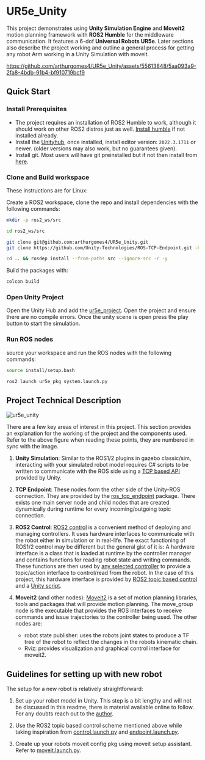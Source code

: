 # UR5e_Unity

This project demonstrates using **Unity Simulation Engine** and **Moveit2** motion planning framework with **ROS2 Humble** for the middleware communication. It features a 6-dof **Universal Robots UR5e**. Later sections also describe the project working and outline a general process for getting any robot Arm working in a Unity Simulation with moveit.

https://github.com/arthurgomes4/UR5e_Unity/assets/55613848/5aa093a9-2fa8-4bdb-91b4-bf910719bcf9

## Quick Start

### Install Prerequisites
* The project requires an installation of ROS2 Humble to work, although it should work on other ROS2 distros just as well. [Install humble](https://docs.ros.org/en/humble/Installation.html) if not installed already. 
* Install the [Unityhub](https://docs.unity3d.com/hub/manual/InstallHub.html#install-hub-linux), once installed, install editor version: `2022.3.1711` or newer. (older versions may also work, but no guarantees given).
* Install git. Most users will have git preinstalled but if not then install from [here](https://git-scm.com/book/en/v2/Getting-Started-Installing-Git).

### Clone and Build workspace
These instructions are for Linux:

Create a ROS2 workspace, clone the repo and install dependencies with the following commands:
```bash
mkdir -p ros2_ws/src

cd ros2_ws/src

git clone git@github.com:arthurgomes4/UR5e_Unity.git
git clone https://github.com/Unity-Technologies/ROS-TCP-Endpoint.git -b main-ros2

cd .. && rosdep install --from-paths src --ignore-src -r -y
```

Build the packages with:
```bash
colcon build
```

### Open Unity Project
Open the Unity Hub and add the [ur5e_project](./ur5e_project/). Open the project and ensure there are no compile errors.
Once the unity scene is open press the play  button to start the simulation.

### Run ROS nodes
source your workspace and run the ROS nodes with the following commands:
```bash
source install/setup.bash

ros2 launch ur5e_pkg system.launch.py
```

## Project Technical Description
![ur5e_unity](https://github.com/arthurgomes4/UR5e_Unity/assets/55613848/b67b212a-307d-48ba-8697-6abc5bfd2fff)

There are a few key areas of interest in this project. This section provides an explanation for the working of the project and the components used. Refer to the above figure when reading these points, they are numbered in sync with the image. 

1. **Unity Simulation**: Similar to the ROS1/2 plugins in gazebo classic/sim, interacting with your simulated robot model requires C# scripts to be written to communicate with the ROS side using a [TCP based API](https://github.com/Unity-Technologies/ROS-TCP-Connector) provided by Unity.

2. **TCP Endpoint**: These nodes form the other side of the Unity-ROS connection. They are provided by the [ros_tcp_endpoint](https://github.com/Unity-Technologies/ROS-TCP-Endpoint) package. There exists one main server node and child nodes that are created dynamically during runtime for every incoming/outgoing topic connection.

3. **ROS2 Control**: [ROS2 control](https://control.ros.org/master/index.html) is a convenient method of deploying and managing controllers. It uses hardware interfaces to communicate with the robot either in simulation or in real-life. The exact functioning of ROS1/2 control may be different but the general gist of it is: A hardware interface is a class that is loaded at runtime by the controller manager and contains functions for reading robot state and writing commands. These functions are then used by [any selected controller](https://github.com/ros-controls/ros2_controllers) to provide a topic/action interface to control/read from the robot. In the case of this project, this hardware interface is provided by [ROS2 topic based control](https://github.com/PickNikRobotics/topic_based_ros2_control) and a [Unity script](./ur5e_project/Assets/Scripts/ROSTopicBasedControlPlugin.cs).

4. **Moveit2** (and other nodes):
[Moveit2](https://www.google.com/search?channel=fs&client=ubuntu-sn&q=moveit2) is a set of motion planning libraries, tools and packages that will provide motion planning. The move_group node is the executable that provides the ROS interfaces to receive commands and issue trajectories to the controller being used. The other nodes are:
    * robot state publisher: uses the robots joint states to produce a TF tree of the robot to reflect the changes in the robots kinematic chain.
    * Rviz: provides visualization and graphical control interface for moveit2.

## Guidelines for setting up with new robot

The setup for a new robot is relatively straightforward:

1. Set up your robot model in Unity. This step is a bit lengthy and will not be discussed in this readme, there is material available online to follow. For any doubts reach out to the [author](https://www.linkedin.com/in/arthur-francis-gomes/).

2. Use the ROS2 topic based control scheme mentioned above while taking inspiration from [control.launch.py](./ur5e_pkg/launch/control.launch.py) and [endpoint.launch.py](./ur5e_pkg/launch/endpoint.launch.py).

3. Create up your robots moveit config pkg using moveit setup assistant. Refer to [moveit.launch.py](./ur5e_pkg/launch/moveit.launch.py).  
